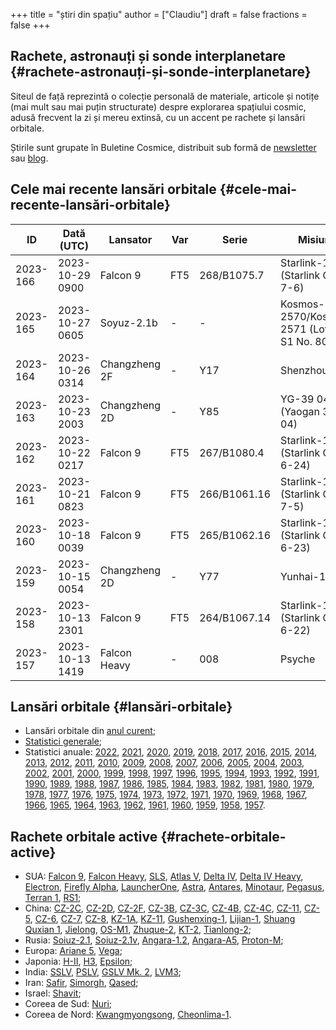 +++
title = "știri din spațiu"
author = ["Claudiu"]
draft = false
fractions = false
+++

## Rachete, astronauți și sonde interplanetare {#rachete-astronauți-și-sonde-interplanetare}

Siteul de față reprezintă o colecție personală de materiale, articole și notițe (mai mult sau mai puțin structurate) despre explorarea spațiului cosmic, adusă frecvent la zi și mereu extinsă, cu un accent pe rachete și lansări orbitale.

Știrile sunt grupate în Buletine Cosmice, distribuit sub formă de [newsletter](https://buletin.parsec.ro/) sau [blog](https://buletin.parsec.ro/notes).


## Cele mai recente lansări orbitale {#cele-mai-recente-lansări-orbitale}

| ID       | Dată (UTC)      | Lansator      | Var | Serie        | Misiune                                     | Centru       | TR | R |
|----------|-----------------|---------------|-----|--------------|---------------------------------------------|--------------|----|---|
| 2023-166 | 2023-10-29 0900 | Falcon 9      | FT5 | 268/B1075.7  | Starlink-119 (Starlink Group 7-6)           | VSFBS SLC4E  | US | S |
| 2023-165 | 2023-10-27 0605 | Soyuz-2.1b    | -   | -            | Kosmos-2570/Kosmos-2571 (Lotos-S1 No. 808?) | GIK-1 LC43/3 | RU | S |
| 2023-164 | 2023-10-26 0314 | Changzheng 2F | -   | Y17          | Shenzhou 17                                 | JQ LC43/91   | CN | S |
| 2023-163 | 2023-10-23 2003 | Changzheng 2D | -   | Y85          | YG-39 04 (Yaogan 39 04)                     | XSC          | CN | S |
| 2023-162 | 2023-10-22 0217 | Falcon 9      | FT5 | 267/B1080.4  | Starlink-118 (Starlink Group 6-24)          | CC LC40      | US | S |
| 2023-161 | 2023-10-21 0823 | Falcon 9      | FT5 | 266/B1061.16 | Starlink-117 (Starlink Group 7-5)           | VSFBS SLC4E  | US | S |
| 2023-160 | 2023-10-18 0039 | Falcon 9      | FT5 | 265/B1062.16 | Starlink-116 (Starlink Group 6-23)          | CC LC40      | US | S |
| 2023-159 | 2023-10-15 0054 | Changzheng 2D | -   | Y77          | Yunhai-1 04                                 | JQ LC43/94   | CN | S |
| 2023-158 | 2023-10-13 2301 | Falcon 9      | FT5 | 264/B1067.14 | Starlink-115 (Starlink Group 6-22)          | CC LC40      | US | S |
| 2023-157 | 2023-10-13 1419 | Falcon Heavy  | -   | 008          | Psyche                                      | KSC LC39A    | US | S |


## Lansări orbitale {#lansări-orbitale}

-   Lansări orbitale din [anul curent](/y/2023);
-   [Statistici generale](/y/total);
-   Statistici anuale: [2022](/y/2022), [2021](/y/2021), [2020](/y/2020), [2019](/y/2019), [2018](/y/2018), [2017](/y/2017), [2016](/y/2016), [2015](/y/2015), [2014](/y/2014), [2013](/y/2013), [2012](/y/2012), [2011](/y/2011), [2010](/y/2010), [2009](/y/2009), [2008](/y/2008), [2007](/y/2007), [2006](/y/2006), [2005](/y/2005), [2004](/y/2004), [2003](/y/2003), [2002](/y/2002), [2001](/y/2001), [2000](/y/2000), [1999](/y/1999), [1998](/y/1998), [1997](/y/1997), [1996](/y/1996), [1995](/y/1995), [1994](/y/1994), [1993](/y/1993), [1992](/y/1992), [1991](/y/1991), [1990](/y/1990), [1989](/y/1989), [1988](/y/1988), [1987](/y/1987), [1986](/y/1986), [1985](/y/1985), [1984](/y/1984), [1983](/y/1983), [1982](/y/1982), [1981](/y/1981), [1980](/y/1980), [1979](/y/1979), [1978](/y/1978), [1977](/y/1977), [1976](/y/1976), [1975](/y/1975), [1974](/y/1974), [1973](/y/1973), [1972](/y/1972), [1971](/y/1971), [1970](/y/1970), [1969](/y/1969), [1968](/y/1968), [1967](/y/1967), [1966](/y/1966), [1965](/y/1965), [1964](/y/1964), [1963](/y/1963), [1962](/y/1962), [1961](/y/1961), [1960](/y/1960), [1959](/y/1959), [1958](/y/1958), [1957](/y/1957).


## Rachete orbitale active {#rachete-orbitale-active}

-   SUA: [Falcon 9](/r/falcon9), [Falcon Heavy](/r/falconh), [SLS](/r/sls), [Atlas V](/r/atlasv), [Delta IV](/r/delta4), [Delta IV Heavy](/r/delta4h), [Electron](/r/electron), [Firefly Alpha](/r/fireflya), [LauncherOne](/r/launcherone), [Astra](/r/astrarocket), [Antares](/r/antares), [Minotaur](/r/minotaur), [Pegasus](/r/pegasus), [Terran 1](/r/terran1), [RS1](/r/rs1);
-   China: [CZ-2C](/r/cz2c), [CZ-2D](/r/cz2d), [CZ-2F](/r/cz2f), [CZ-3B](/r/cz3b), [CZ-3C](/r/cz3c), [CZ-4B](/r/cz4b), [CZ-4C](/r/cz4c), [CZ-11](/r/cz11), [CZ-5](/r/cz5), [CZ-6](/r/cz6), [CZ-7](/r/cz7), [CZ-8](/r/cz8), [KZ-1A](/r/kz1a), [KZ-11](/r/kz11), [Gushenxing-1](/r/gushenxing1), [Lijian-1](/r/lijian1), [Shuang Quxian 1](/r/shuangquxian), [Jielong](/r/jielong), [OS-M1](/r/osm1), [Zhuque-2](/r/zhuque2), [KT-2](/r/kt2), [Tianlong-2](/r/tianlong2);
-   Rusia: [Soiuz-2.1](/r/soyuz21), [Soiuz-2.1v](/r/soyuz21v), [Angara-1.2](/r/angara12), [Angara-A5](/r/angaraa5), [Proton-M](/r/protonm);
-   Europa: [Ariane 5](/r/ariane5), [Vega](/r/vega);
-   Japonia: [H-II](/r/hii), [H3](/r/h3), [Epsilon](/r/epsilon);
-   India: [SSLV](/r/sslv), [PSLV](/r/pslv), [GSLV Mk. 2](/r/gslvmk2), [LVM3](/r/lvm3);
-   Iran: [Safir](/r/safir), [Simorgh](/r/simorgh), [Qased](/r/qased);
-   Israel: [Shavit](/r/shavit);
-   Coreea de Sud: [Nuri](/r/nuri);
-   Coreea de Nord: [Kwangmyongsong](/r/Kwangmyongsong), [Cheonlima-1](/r/cheonlima1).
